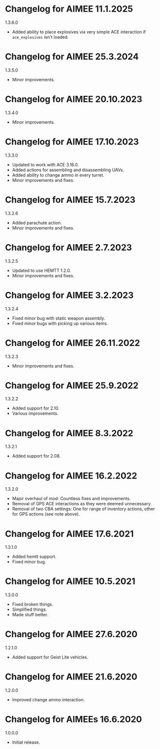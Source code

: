 # Changelog for AIMEE 11.1.2025

1.3.6.0
- Added ability to place explosives via very simple ACE interaction if `ace_explosives` isn't loaded.

# Changelog for AIMEE 25.3.2024

1.3.5.0
- Minor improvements.

# Changelog for AIMEE 20.10.2023

1.3.4.0
- Minor improvements.

# Changelog for AIMEE 17.10.2023

1.3.3.0
- Updated to work with ACE 3.16.0.
- Added actions for assembling and disassembling UAVs.
- Added ability to change ammo in every turret.
- Minor improvements and fixes.

# Changelog for AIMEE 15.7.2023

1.3.2.6
- Added parachute action.
- Minor improvements and fixes.

# Changelog for AIMEE 2.7.2023

1.3.2.5
- Updated to use HEMTT 1.2.0.
- Minor improvements and fixes.

# Changelog for AIMEE 3.2.2023

1.3.2.4
- Fixed minor bug with static weapon assembly.
- Fixed minor bugs with picking up various items.

# Changelog for AIMEE 26.11.2022

1.3.2.3
- Minor improvements and fixes.

# Changelog for AIMEE 25.9.2022

1.3.2.2
- Added support for 2.10.
- Various improvements.

# Changelog for AIMEE 8.3.2022

1.3.2.1
- Added support for 2.08.

# Changelog for AIMEE 16.2.2022

1.3.2.0
- Major overhaul of mod: Countless fixes and improvements.
- Removal of GPS ACE interactions as they were deemed unnecessary.
- Removal of two CBA settings: One for range of inventory actions, other for GPS actions (see note above).

# Changelog for AIMEE 17.6.2021

1.3.1.0
- Added hemtt support.
- Fixed minor bug.

# Changelog for AIMEE 10.5.2021

1.3.0.0
- Fixed broken things.
- Simplified things.
- Made stuff better.

# Changelog for AIMEE 27.6.2020

1.2.1.0
- Added support for Geist Lite vehicles.

# Changelog for AIMEE 21.6.2020

1.2.0.0
- Improved change ammo interaction.

# Changelog for AIMEEs 16.6.2020

1.0.0.0
- Initial release.
